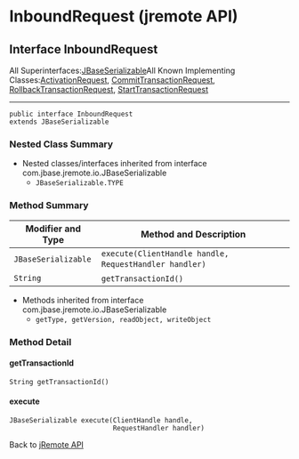 # InboundRequest (jremote API)

<PageHeader />

## Interface InboundRequest

All Superinterfaces:[JBaseSerializable](./../../../../io/jbaseserializable-(jremote-api) "interface in com.jbase.jremote.io")All Known Implementing Classes:[ActivationRequest](./../activationrequest-(jremote-api) "class in com.jbase.jremote.jca.inflow.protocol"), [CommitTransactionRequest](./../../../../protocol/committransactionrequest-(jremote-api) "class in com.jbase.jremote.jca.inflow.protocol"), [RollbackTransactionRequest](./../../../../protocol/rollbacktransactionrequest-(jremote-api) "class in com.jbase.jremote.jca.inflow.protocol"), [StartTransactionRequest](./../starttransactionrequest-(jremote-api) "class in com.jbase.jremote.jca.inflow.protocol")
* * *


```
public interface InboundRequest
extends JBaseSerializable
```

### Nested Class Summary

- Nested classes/interfaces inherited from interface com.jbase.jremote.io.JBaseSerializable
    - `JBaseSerializable.TYPE`






### Method Summary


| Modifier and Type<br> | Method and Description<br> |
| --- | --- |
| `JBaseSerializable`<br> | `execute(ClientHandle handle, RequestHandler handler)` <br> |
| `String`<br> | `getTransactionId()` <br> |


- Methods inherited from interface com.jbase.jremote.io.JBaseSerializable
    - `getType, getVersion, readObject, writeObject`

### Method Detail



#### getTransactionId

```
String getTransactionId()
```



#### execute

```
JBaseSerializable execute(ClientHandle handle,
                          RequestHandler handler)
```



Back to [jRemote API](../../../../jremote-api/README.md)



  
<PageFooter />
